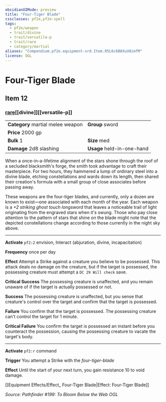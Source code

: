 ```yaml
---
obsidianUIMode: preview
title: "Four-Tiger Blade"
cssclasses: pf2e,pf2e-spell
tags:
  - pf2e/weapon
  - trait/divine
  - trait/versatile-p
  - trait/rare
  - category/martial
aliases: "Compendium.pf2e.equipment-srd.Item.05L6c6B8XuU8imfM"
license: OGL
---
```

# Four-Tiger Blade
## Item 12
### [rare](rare "Rare Rarity Trait")[[divine]][[versatile-p]]

|  |  |
| -- | -- |
| **Category** martial melee weapon | **Group** sword |
| **Price** 2000 gp |  |
| **Bulk** 1 | **Size** med |
| **Damage** 2d8 slashing  | **Usage** held-in-one-hand |



When a once-in-a-lifetime alignment of the stars shone through the roof of a secluded blacksmith's forge, the smith took advantage to craft their masterpiece. For two hours, they hammered a lump of ordinary steel into a divine blade, etching constellations and wards down its length, then shared their creation's formula with a small group of close associates before passing away.

These weapons are the four-tiger blades, and currently, only a dozen are known to exist—one associated with each month of the year. Each weapon is a _+2 striking ghost touch longsword_ that leaves a noticeable trail of light originating from the engraved stars when it's swung. Those who pay close attention to the pattern of stars that shine on the blade might note that the depicted constellations change according to those currently in the night sky above.

* * *

**Activate** `pf2:2` envision, Interact (abjuration, divine, incapacitation)

**Frequency** once per day

**Effect** Attempt a Strike against a creature you believe to be possessed. This attack deals no damage on the creature, but if the target is possessed, the possessing creature must attempt a `DC 29 Will check` save.

**Critical Success** The possessing creature is unaffected, and you remain unaware of if the target is actually possessed or not.

**Success** The possessing creature is unaffected, but you sense that creature's control over the target and confirm that the target is possessed.

**Failure** You confirm that the target is possessed. The possessing creature can't control the target for 1 minute.

**Critical Failure** You confirm the target is possessed an instant before you counteract the possession, causing the possessing creature to vacate the target's body.

* * *

**Activate** `pf2:r` command

**Trigger** You attempt a Strike with the _four-tiger-blade_

**Effect** Until the start of your next turn, you gain resistance 10 to void damage.

[[Equipment Effects/Effect_ Four-Tiger Blade|Effect: Four-Tiger Blade]]

*Source: Pathfinder #199: To Bloom Below the Web*
*OGL*